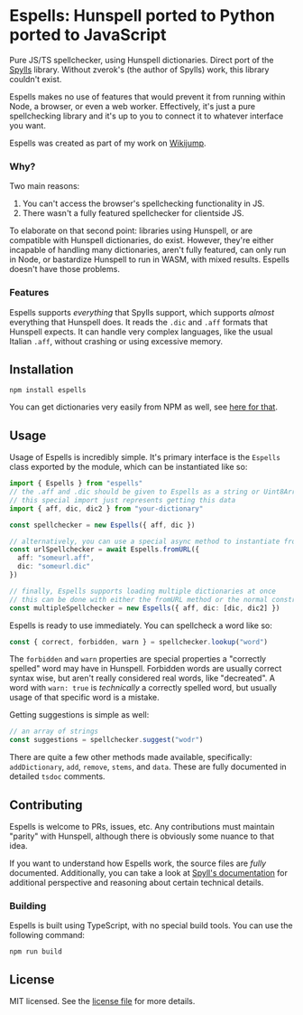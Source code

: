 # Espells: Hunspell ported to Python ported to JavaScript

Pure JS/TS spellchecker, using Hunspell dictionaries. Direct port of the [Spylls](https://github.com/zverok/spylls) library. Without zverok's (the author of Spylls) work, this library couldn't exist.

Espells makes no use of features that would prevent it from running within Node, a browser, or even a web worker. Effectively, it's just a pure spellchecking library and it's up to you to connect it to whatever interface you want.

Espells was created as part of my work on [Wikijump](https://github.com/scpwiki/wikijump/).

### Why?

Two main reasons:

1. You can't access the browser's spellchecking functionality in JS.
2. There wasn't a fully featured spellchecker for clientside JS.

To elaborate on that second point: libraries using Hunspell, or are compatible with Hunspell dictionaries, do exist. However, they're either incapable of handling many dictionaries, aren't fully featured, can only run in Node, or bastardize Hunspell to run in WASM, with mixed results. Espells doesn't have those problems.

### Features

Espells supports _everything_ that Spylls support, which supports _almost_ everything that Hunspell does. It reads the `.dic` and `.aff` formats that Hunspell expects. It can handle very complex languages, like the usual Italian `.aff`, without crashing or using excessive memory.

## Installation

```
npm install espells
```

You can get dictionaries very easily from NPM as well, see [here for that](https://github.com/wooorm/dictionaries).

## Usage

Usage of Espells is incredibly simple. It's primary interface is the `Espells` class exported by the module, which can be instantiated like so:

```ts
import { Espells } from "espells"
// the .aff and .dic should be given to Espells as a string or Uint8Array
// this special import just represents getting this data
import { aff, dic, dic2 } from "your-dictionary"

const spellchecker = new Espells({ aff, dic })

// alternatively, you can use a special async method to instantiate from URLs
const urlSpellchecker = await Espells.fromURL({
  aff: "someurl.aff",
  dic: "someurl.dic"
})

// finally, Espells supports loading multiple dictionaries at once
// this can be done with either the fromURL method or the normal constructor
const multipleSpellchecker = new Espells({ aff, dic: [dic, dic2] })
```

Espells is ready to use immediately. You can spellcheck a word like so:

```ts
const { correct, forbidden, warn } = spellchecker.lookup("word")
```

The `forbidden` and `warn` properties are special properties a "correctly spelled" word may have in Hunspell. Forbidden words are usually correct syntax wise, but aren't really considered real words, like "decreated". A word with `warn: true` is _technically_ a correctly spelled word, but usually usage of that specific word is a mistake.

Getting suggestions is simple as well:

```ts
// an array of strings
const suggestions = spellchecker.suggest("wodr")
```

There are quite a few other methods made available, specifically: `addDictionary`, `add`, `remove`, `stems`, and `data`. These are fully documented in detailed `tsdoc` comments.

## Contributing

Espells is welcome to PRs, issues, etc. Any contributions must maintain "parity" with Hunspell, although there is obviously some nuance to that idea.

If you want to understand how Espells work, the source files are _fully_ documented. Additionally, you can take a look at [Spyll's documentation](https://spylls.readthedocs.io/en/latest/) for additional perspective and reasoning about certain technical details.

### Building

Espells is built using TypeScript, with no special build tools. You can use the following command:

```
npm run build
```

## License

MIT licensed. See the [license file](LICENSE) for more details.
